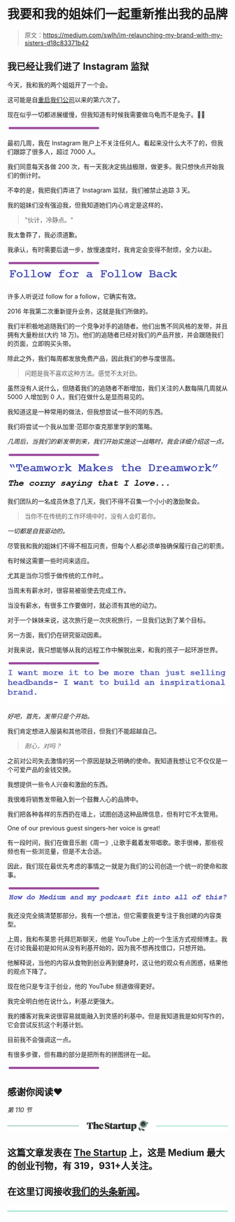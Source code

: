 # 我要和我的姐妹们一起重新推出我的品牌

> 原文：<https://medium.com/swlh/im-relaunching-my-brand-with-my-sisters-d18c83371b42>

## 我已经让我们进了 Instagram 监狱

今天，我和我的两个姐姐开了一个会。

这可能是自[重启我们公司](https://www.aleeshalauray.com/the-last-piece-to-the-puzzle/)以来的第六次了。

现在似乎一切都进展缓慢，但我知道有时候我需要做乌龟而不是兔子。🐢🐇

![](img/04831b299431ac18e69c1ac42322fe0b.png)

最初几周，我在 Instagram 账户上不关注任何人。看起来没什么大不了的，但我们跟踪了很多人，超过 7000 人。

我们同意每天各做 200 次，有一天我决定挑战极限，做更多。我只想快点开始我们的倒计时。

不幸的是，我把我们弄进了 Instagram 监狱，我们被禁止追踪 3 天。

我的姐妹们没有强迫我，但我知道她们内心肯定是这样的，

> "伙计，冷静点。"

我太鲁莽了，我必须道歉。

我承认，有时需要后退一步，放慢速度时，我肯定会变得不耐烦，全力以赴。

![](img/04831b299431ac18e69c1ac42322fe0b.png)![](img/da3831223e0cc1292aae8556229ef6ee.png)

许多人听说过 follow for a follow，它确实有效。

2016 年我第二次重新提升业务，这就是我们所做的。

我们半积极地追随我们的一个竞争对手的追随者。他们出售不同风格的发带，并且拥有大量粉丝(大约 18 万)。他们的追随者已经对我们的产品开放，并会跟随我们的页面，立即购买头带。

除此之外，我们每周都发放免费产品，因此我们的参与度很高。

> 问题是我不喜欢这种方法。感觉不太对劲。

虽然没有人说什么，但随着我们的追随者不断增加，我们关注的人数每隔几周就从 5000 人增加到 0 人，我们在做什么是显而易见的。

我知道这是一种常用的做法，但我想尝试一些不同的东西。

我们将尝试一个我从加里·范耶尔查克那里学到的策略。

*几周后，当我们的新发带到来，我们开始实施这一战略时，我会详细介绍这一点。*

![](img/04831b299431ac18e69c1ac42322fe0b.png)![](img/c5c7f46454cbc6b60c7c4321ee83f3da.png)![](img/293b9fa5053788c9b65acbc8a0851e16.png)

我们团队的一名成员休息了几天，我们不得不召集一个小小的激励聚会。

> 当你不在传统的工作环境中时，没有人会盯着你。

*一切都是自我驱动的。*

尽管我和我的姐妹们不得不相互问责，但每个人都必须单独确保履行自己的职责。

有时候这需要一些时间来适应。

尤其是当你习惯于做传统的工作时,。

当周末有薪水时，很容易被驱使去完成工作。

当没有薪水，有很多工作要做时，就必须有其他的动力。

对于一个妹妹来说，这次旅行是一次庆祝旅行，一旦我们达到了某个目标。

另一方面，我们仍在研究驱动因素。

对我来说，我只想能够从我的远程工作中解脱出来，和我的孩子一起环游世界。

![](img/04831b299431ac18e69c1ac42322fe0b.png)![](img/96f352e72f97423e7de0677bf298a86f.png)

*好吧，首先，发带只是个开始。*

我们肯定想进入服装和其他项目，但我们不能超越自己。

> *耐心，对吗？*

之前对公司失去激情的另一个原因是缺乏明确的使命。我知道我想让它不仅仅是一个可爱产品的金钱交换。

我想提供一些令人兴奋和激励的东西。

我很难将销售发带融入到一个鼓舞人心的品牌中。

我们把各种各样的东西扔在墙上，试图创造这种品牌信息，但有时它不太管用。

One of our previous guest singers-her voice is great!

有一段时间，我们在做音乐剧《周一》,让歌手戴着发带唱歌。歌手很棒，那些视频也有一些浏览量，但是不太合适。

因此，我们现在最优先考虑的事情之一就是为我们的公司创造一个统一的使命和故事。

![](img/04831b299431ac18e69c1ac42322fe0b.png)![](img/d218326eb583935c75574ab3c49dd121.png)

我还没完全搞清楚那部分。我有一个想法，但它需要我更专注于我创建的内容类型。

上周，我和布莱恩·托拜厄斯聊天，他是 YouTube 上的一个生活方式视频博主。我在讨论我最初是如何从没有利基开始的，因为我不想再找借口，只想开始。

他解释说，当他的内容从食物到创业再到健身时，这让他的观众有点困惑，结果他的观点下降了。

现在他只是专注于创业，他的 YouTube 频道做得更好。

我完全明白他在说什么，利基*比*更强大。

我的播客对我来说很容易就能融入到灵感的利基中。但是我知道我是如何写作的，它会尝试反抗这个利基计划。

目前我不会强调这一点。

有很多步骤，但有趣的部分是把所有的拼图拼在一起。

![](img/04831b299431ac18e69c1ac42322fe0b.png)

## 感谢你阅读❤

*第 110 节*

[![](img/308a8d84fb9b2fab43d66c117fcc4bb4.png)](https://medium.com/swlh)

## 这篇文章发表在 [The Startup](https://medium.com/swlh) 上，这是 Medium 最大的创业刊物，有 319，931+人关注。

## 在这里订阅接收[我们的头条新闻](http://growthsupply.com/the-startup-newsletter/)。

[![](img/b0164736ea17a63403e660de5dedf91a.png)](https://medium.com/swlh)